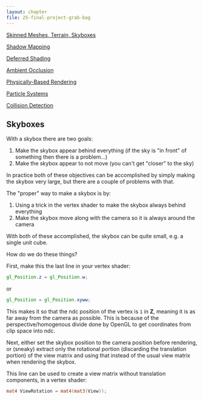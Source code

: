 ```yaml
---
layout: chapter
file: 25-final-project-grab-bag
---
```


<a href="https://drive.google.com/open?id=1Qkcfy328nOsn2LFyM0ba2NaI1Ri0lCPSIAymPs29xL4" class="btn btn-info">Skinned Meshes, Terrain, Skyboxes</a>

<a href="https://drive.google.com/open?id=1A2HqB7SmpfqNt_z6va2FjTpPHodlzSrGMo21UrimnRo" class="btn btn-info">Shadow Mapping</a>

<a href="https://drive.google.com/open?id=1xurgjYOEMrvzFKmP3JzL_4j5J__AFfr3pk4elCdepD8" class="btn btn-info">Deferred Shading</a>

<a href="https://drive.google.com/open?id=1iC4yEGBnj856JGb50ccxVOQS7b_D9q2BAVPmaEEK0i0" class="btn btn-info">Ambient Occlusion</a>

<a href="https://drive.google.com/open?id=12ufwW0S-mLxtesVS_TgDHZrDsKuWzzvaxTBZ97C14SE" class="btn btn-info">Physically-Based Rendering</a>

<a href="https://drive.google.com/open?id=1uZ9InL7XoBo0FJo2aqRqDC1T-nS69lgxaFU3FX4ZRMM" class="btn btn-info">Particle Systems</a>

<a href="https://drive.google.com/open?id=161wuu9Nu_dp425D9f3v-QfF6Eqcv6cBlKwg3dQQs7Mk" class="btn btn-info">Collision Detection</a>












Skyboxes
--------


With a skybox there are two goals:

1. Make the skybox appear behind everything (if the sky is "in front" of something then there is a problem...)
2. Make the skybox appear to not move (you can't get "closer" to the sky)

In practice both of these objectives can be accomplished by simply making the skybox very large, but there are a couple of problems with that.

The "proper" way to make a skybox is by:

1. Using a trick in the vertex shader to make the skybox always behind everything
2. Make the skybox move along with the camera so it is always around the camera

With both of these accomplished, the skybox can be quite small, e.g. a single unit cube.

How do we do these things?

First, make this the last line in your vertex shader:

```glsl
gl_Position.z = gl_Position.w;
```

or

```glsl
gl_Position = gl_Position.xyww;
```

This makes it so that the ndc position of the vertex is `1` in **Z**, meaning it is as far away from the camera as possible.
This is because of the perspective/homogenous divide done by OpenGL to get coordinates from clip space into ndc.

Next, either set the skybox position to the camera position before rendering, or (sneaky) extract only the rotational portion (discarding the translation portion) of the view matrix and using that instead of the usual view matrix when rendering the skybox.

This line can be used to create a view matrix without translation components, in a vertex shader:

```glsl
mat4 ViewRotation = mat4(mat3(View));
```

